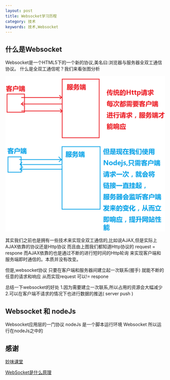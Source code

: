 ```yaml
---
layout: post
title: Websocket学习历程
category: 技术
keywords: 技术,Websocket
---
```


## 什么是Websocket

Websocket是一个HTML5下的一个新的协议,美名曰:浏览器与服务器全双工通信协议。
什么是全双工通信呢？我们来看张图分析

![websocket](/assets/img/Websocket.png)

其实我们之前也是拥有一些技术来实现全双工通信的,比如说AJAX,但是实际上AJAX依靠的协议还是Http协议
而且由上图我们都知道Http协议的 request = respone 而AJAX依靠的也是通过不断的进行短时间的Http轮询
来实现客户端和服务端即时通信的。本质并没有改变。

但是,websocket协议 只要在客户端和服务器间建立起一次联系(握手) 就能不断的任意的请求和响应
从而实现request 可以!= respone

总结一下websocket的好处
1.因为需要建立一次联系,所以占用的资源会大幅减少
2.可以在客户端不请求的情况下也进行数据的推送( server push )

## Websocket 和 nodeJs

Websocket应用层的一门协议 nodeJs 是一个脚本运行环境
Websocket 所以运行在nodeJs之中的

## 感谢

[妙味课堂](http://www.miaov.com)

[WebSocket是什么原理](http://www.zhihu.com/question/20215561)